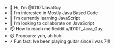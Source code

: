 - 👋 Hi, I’m @ID10TJavaGuy
- 👀 I’m interested in Mostly Java Based Code
- 🌱 I’m currently learning JavaScript
- 💞️ I’m looking to collaborate on JavaScript
- 📫 How to reach me Reddit u/ID10T_Java_Guy
- 😄 Pronouns: yuh, uh huh
- ⚡ Fun fact: Ive been playing guitar since i was 7!!!

<!---
ID10TJavaGuy/ID10TJavaGuy is a ✨ special ✨ repository because its `README.md` (this file) appears on your GitHub profile.
You can click the Preview link to take a look at your changes.
--->
